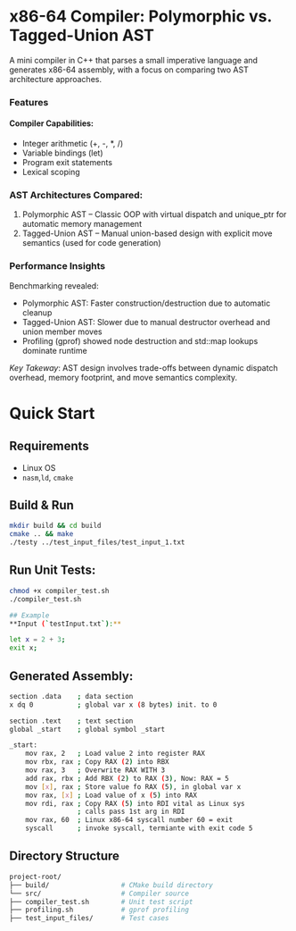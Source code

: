 # x86-64 Compiler: Polymorphic vs. Tagged-Union AST
A mini compiler in C++ that parses a small imperative language and generates x86-64 assembly, with a focus on comparing two AST architecture approaches.

### Features
#### Compiler Capabilities:
* Integer arithmetic (+, -, *, /)
* Variable bindings (let)
* Program exit statements
* Lexical scoping

### AST Architectures Compared:
1. Polymorphic AST – Classic OOP with virtual dispatch and unique_ptr for automatic memory management
2. Tagged-Union AST – Manual union-based design with explicit move semantics (used for code generation)

### Performance Insights
Benchmarking revealed:
* Polymorphic AST: Faster construction/destruction due to automatic cleanup
* Tagged-Union AST: Slower due to manual destructor overhead and union member moves
* Profiling (gprof) showed node destruction and std::map lookups dominate runtime

*Key Takeway*: AST design involves trade-offs between dynamic dispatch overhead, memory footprint, and move semantics complexity.

# Quick Start
## Requirements 
- Linux OS
- `nasm`,`ld`, `cmake` 

## Build & Run
```bash
mkdir build && cd build
cmake .. && make
./testy ../test_input_files/test_input_1.txt
```

## Run Unit Tests:
```bash
chmod +x compiler_test.sh
./compiler_test.sh

## Example
**Input (`testInput.txt`):**

let x = 2 + 3; 
exit x;
```

## Generated Assembly:

```bash
section .data    ; data section
x dq 0           ; global var x (8 bytes) init. to 0

section .text    ; text section
global _start    ; global symbol _start

_start:
    mov rax, 2   ; Load value 2 into register RAX
    mov rbx, rax ; Copy RAX (2) into RBX
    mov rax, 3   ; Overwrite RAX WITH 3 
    add rax, rbx ; Add RBX (2) to RAX (3), Now: RAX = 5
    mov [x], rax ; Store value fo RAX (5), in global var x
    mov rax, [x] ; Load value of x (5) into RAX
    mov rdi, rax ; Copy RAX (5) into RDI vital as Linux sys 
                 ; calls pass 1st arg in RDI
    mov rax, 60  ; Linux x86-64 syscall number 60 = exit
    syscall      ; invoke syscall, termiante with exit code 5


```

## Directory Structure
```bash
project-root/
├── build/                  # CMake build directory
└── src/                    # Compiler source
├── compiler_test.sh        # Unit test script
├── profiling.sh            # gprof profiling 
├── test_input_files/       # Test cases
```
